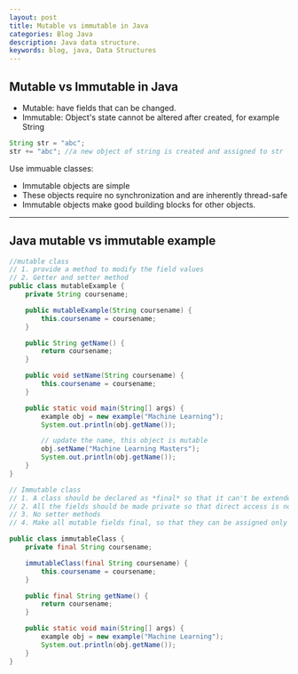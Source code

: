 ```yaml
---
layout: post
title: Mutable vs immutable in Java
categories: Blog Java
description: Java data structure. 
keywords: blog, java, Data Structures
---
```


## Mutable vs Immutable in Java

- Mutable: have fields that can be changed.
- Immutable: Object's state cannot be altered after created, for example String

``` java
String str = "abc";
str += "abc"; //a new object of string is created and assigned to str
```

Use immuable classes:

- Immutable objects are simple
- These objects require no synchronization and are inherently thread-safe
- Immutable objects make good building blocks for other objects.

---------------------------------

## Java mutable vs immutable example

``` Java
//mutable class
// 1. provide a method to modify the field values
// 2. Getter and setter method
public class mutableExample {
    private String coursename;

    public mutableExample(String coursename) {
        this.coursename = coursename;
    }

    public String getName() {
        return coursename;
    }

    public void setName(String coursename) {
        this.coursename = coursename;
    }

    public static void main(String[] args) {
        example obj = new example("Machine Learning");
        System.out.println(obj.getName());

        // update the name, this object is mutable
        obj.setName("Machine Learning Masters");
        System.out.println(obj.getName());
    }
}

```

``` Java
// Immutable class
// 1. A class should be declared as *final* so that it can't be extended.
// 2. All the fields should be made private so that direct access is not allowed
// 3. No setter methods
// 4. Make all mutable fields final, so that they can be assigned only once.

public class immutableClass {
    private final String coursename;

    immutableClass(final String coursename) {
        this.coursename = coursename;
    }

    public final String getName() {
        return coursename;
    }

    public static void main(String[] args) {
        example obj = new example("Machine Learning");
        System.out.println(obj.getName());
    }
}

```

